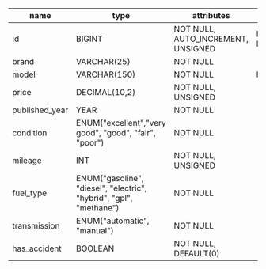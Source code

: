 | name           | type                                                               | attributes                         | index       |
| -------------- | ------------------------------------------------------------------ | ---------------------------------- | ----------- |
| id             | BIGINT                                                             | NOT NULL, AUTO_INCREMENT, UNSIGNED | PRIMARY KEY |
| brand          | VARCHAR(25)                                                        | NOT NULL                           |             |
| model          | VARCHAR(150)                                                       | NOT NULL                           | INDEX       |
| price          | DECIMAL(10,2)                                                      | NOT NULL, UNSIGNED                 |             |
| published_year | YEAR                                                               | NOT NULL                           |             |
| condition      | ENUM("excellent","very good", "good", "fair", "poor")              | NOT NULL                           |             |
| mileage        | INT                                                                | NOT NULL, UNSIGNED                 |             |
| fuel_type      | ENUM("gasoline", "diesel", "electric", "hybrid", "gpl", "methane") | NOT NULL                           |             |
| transmission   | ENUM("automatic", "manual")                                        | NOT NULL                           |             |
| has_accident   | BOOLEAN                                                            | NOT NULL, DEFAULT(0)               |             |
